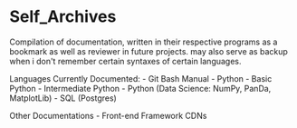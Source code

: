 # Self_Archives
Compilation of documentation, written in their respective programs as a bookmark as well as reviewer in future projects.
may also serve as backup when i don't remember certain syntaxes of certain languages.

Languages Currently Documented:
    - Git Bash Manual
    - Python
        - Basic Python
        - Intermediate Python
        - Python (Data Science: NumPy, PanDa, MatplotLib)
    - SQL (Postgres)

Other Documentations
    - Front-end Framework CDNs